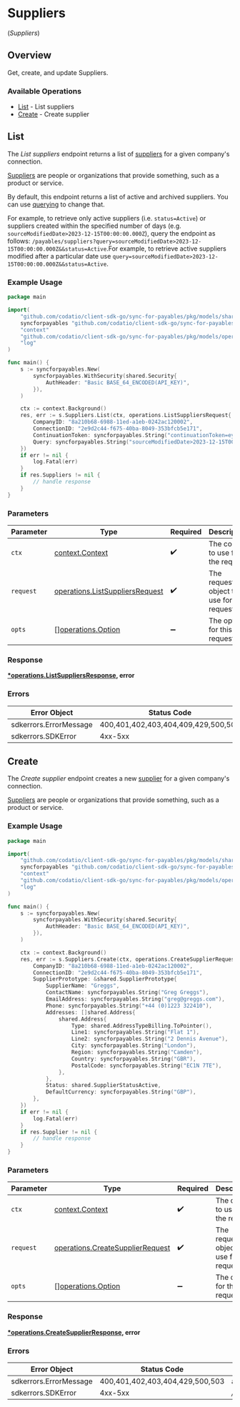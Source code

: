 # Suppliers
(*Suppliers*)

## Overview

Get, create, and update Suppliers.

### Available Operations

* [List](#list) - List suppliers
* [Create](#create) - Create supplier

## List

The *List suppliers* endpoint returns a list of [suppliers](https://docs.codat.io/sync-for-payables-api#/schemas/Supplier) for a given company's connection.

[Suppliers](https://docs.codat.io/sync-for-payables-api#/schemas/Supplier) are people or organizations that provide something, such as a product or service.

By default, this endpoint returns a list of active and archived suppliers. You can use [querying](https://docs.codat.io/using-the-api/querying) to change that. 

For example, to retrieve only active suppliers (i.e. `status=Active`) or suppliers created within the specified number of days (e.g. `sourceModifiedDate>2023-12-15T00:00:00.000Z`), query the endpoint as follows: `/payables/suppliers?query=sourceModifiedDate>2023-12-15T00:00:00.000Z&&status=Active`.For example, to retrieve active suppliers modified after a particular date use `query=sourceModifiedDate>2023-12-15T00:00:00.000Z&&status=Active`.

### Example Usage

```go
package main

import(
	"github.com/codatio/client-sdk-go/sync-for-payables/pkg/models/shared"
	syncforpayables "github.com/codatio/client-sdk-go/sync-for-payables"
	"context"
	"github.com/codatio/client-sdk-go/sync-for-payables/pkg/models/operations"
	"log"
)

func main() {
    s := syncforpayables.New(
        syncforpayables.WithSecurity(shared.Security{
            AuthHeader: "Basic BASE_64_ENCODED(API_KEY)",
        }),
    )

    ctx := context.Background()
    res, err := s.Suppliers.List(ctx, operations.ListSuppliersRequest{
        CompanyID: "8a210b68-6988-11ed-a1eb-0242ac120002",
        ConnectionID: "2e9d2c44-f675-40ba-8049-353bfcb5e171",
        ContinuationToken: syncforpayables.String("continuationToken=eyJwYWdlIjoyLCJwYWdlU2l6ZSI6MTAwLCJwYWdlQ291bnQiOjExfQ=="),
        Query: syncforpayables.String("sourceModifiedDate>2023-12-15T00:00:00.000Z"),
    })
    if err != nil {
        log.Fatal(err)
    }
    if res.Suppliers != nil {
        // handle response
    }
}
```

### Parameters

| Parameter                                                                              | Type                                                                                   | Required                                                                               | Description                                                                            |
| -------------------------------------------------------------------------------------- | -------------------------------------------------------------------------------------- | -------------------------------------------------------------------------------------- | -------------------------------------------------------------------------------------- |
| `ctx`                                                                                  | [context.Context](https://pkg.go.dev/context#Context)                                  | :heavy_check_mark:                                                                     | The context to use for the request.                                                    |
| `request`                                                                              | [operations.ListSuppliersRequest](../../pkg/models/operations/listsuppliersrequest.md) | :heavy_check_mark:                                                                     | The request object to use for the request.                                             |
| `opts`                                                                                 | [][operations.Option](../../pkg/models/operations/option.md)                           | :heavy_minus_sign:                                                                     | The options for this request.                                                          |

### Response

**[*operations.ListSuppliersResponse](../../pkg/models/operations/listsuppliersresponse.md), error**

### Errors

| Error Object                        | Status Code                         | Content Type                        |
| ----------------------------------- | ----------------------------------- | ----------------------------------- |
| sdkerrors.ErrorMessage              | 400,401,402,403,404,409,429,500,503 | application/json                    |
| sdkerrors.SDKError                  | 4xx-5xx                             | */*                                 |


## Create

The *Create supplier* endpoint creates a new [supplier](https://docs.codat.io/sync-for-payables-api#/schemas/Supplier) for a given company's connection.

[Suppliers](https://docs.codat.io/sync-for-payables-api#/schemas/Supplier) are people or organizations that provide something, such as a product or service.


### Example Usage

```go
package main

import(
	"github.com/codatio/client-sdk-go/sync-for-payables/pkg/models/shared"
	syncforpayables "github.com/codatio/client-sdk-go/sync-for-payables"
	"context"
	"github.com/codatio/client-sdk-go/sync-for-payables/pkg/models/operations"
	"log"
)

func main() {
    s := syncforpayables.New(
        syncforpayables.WithSecurity(shared.Security{
            AuthHeader: "Basic BASE_64_ENCODED(API_KEY)",
        }),
    )

    ctx := context.Background()
    res, err := s.Suppliers.Create(ctx, operations.CreateSupplierRequest{
        CompanyID: "8a210b68-6988-11ed-a1eb-0242ac120002",
        ConnectionID: "2e9d2c44-f675-40ba-8049-353bfcb5e171",
        SupplierPrototype: &shared.SupplierPrototype{
            SupplierName: "Greggs",
            ContactName: syncforpayables.String("Greg Greggs"),
            EmailAddress: syncforpayables.String("greg@greggs.com"),
            Phone: syncforpayables.String("+44 (0)1223 322410"),
            Addresses: []shared.Address{
                shared.Address{
                    Type: shared.AddressTypeBilling.ToPointer(),
                    Line1: syncforpayables.String("Flat 1"),
                    Line2: syncforpayables.String("2 Dennis Avenue"),
                    City: syncforpayables.String("London"),
                    Region: syncforpayables.String("Camden"),
                    Country: syncforpayables.String("GBR"),
                    PostalCode: syncforpayables.String("EC1N 7TE"),
                },
            },
            Status: shared.SupplierStatusActive,
            DefaultCurrency: syncforpayables.String("GBP"),
        },
    })
    if err != nil {
        log.Fatal(err)
    }
    if res.Supplier != nil {
        // handle response
    }
}
```

### Parameters

| Parameter                                                                                | Type                                                                                     | Required                                                                                 | Description                                                                              |
| ---------------------------------------------------------------------------------------- | ---------------------------------------------------------------------------------------- | ---------------------------------------------------------------------------------------- | ---------------------------------------------------------------------------------------- |
| `ctx`                                                                                    | [context.Context](https://pkg.go.dev/context#Context)                                    | :heavy_check_mark:                                                                       | The context to use for the request.                                                      |
| `request`                                                                                | [operations.CreateSupplierRequest](../../pkg/models/operations/createsupplierrequest.md) | :heavy_check_mark:                                                                       | The request object to use for the request.                                               |
| `opts`                                                                                   | [][operations.Option](../../pkg/models/operations/option.md)                             | :heavy_minus_sign:                                                                       | The options for this request.                                                            |

### Response

**[*operations.CreateSupplierResponse](../../pkg/models/operations/createsupplierresponse.md), error**

### Errors

| Error Object                    | Status Code                     | Content Type                    |
| ------------------------------- | ------------------------------- | ------------------------------- |
| sdkerrors.ErrorMessage          | 400,401,402,403,404,429,500,503 | application/json                |
| sdkerrors.SDKError              | 4xx-5xx                         | */*                             |
